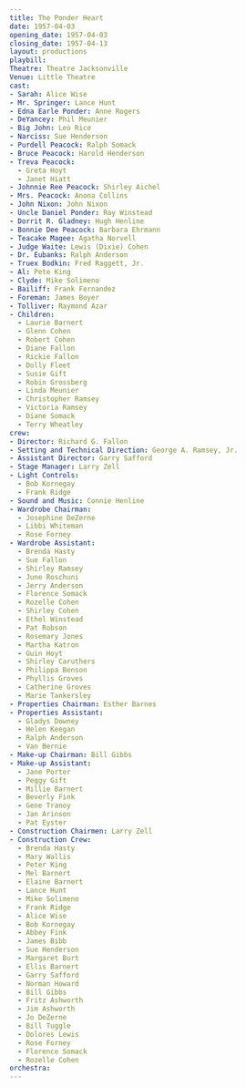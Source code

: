 ```yaml
---
title: The Ponder Heart
date: 1957-04-03
opening_date: 1957-04-03
closing_date: 1957-04-13
layout: productions
playbill:
Theatre: Theatre Jacksonville
Venue: Little Theatre
cast:
- Sarah: Alice Wise
- Mr. Springer: Lance Hunt
- Edna Earle Ponder: Anne Rogers
- DeYancey: Phil Meunier
- Big John: Leo Rice
- Narciss: Sue Henderson
- Purdell Peacock: Ralph Somack
- Bruce Peacock: Harold Henderson
- Treva Peacock:
  - Greta Hoyt
  - Janet Hiatt
- Johnnie Ree Peacock: Shirley Aichel
- Mrs. Peacock: Anona Collins
- John Nixon: John Nixon
- Uncle Daniel Ponder: Ray Winstead
- Dorrit R. Gladney: Hugh Henline
- Bonnie Dee Peacock: Barbara Ehrmann
- Teacake Magee: Agatha Norvell
- Judge Waite: Lewis (Dixie) Cohen
- Dr. Eubanks: Ralph Anderson
- Truex Bodkin: Fred Raggett, Jr.
- Al: Pete King
- Clyde: Mike Solimeno
- Bailiff: Frank Fernandez
- Foreman: James Boyer
- Tolliver: Raymond Azar
- Children:
  - Laurie Barnert
  - Glenn Cohen
  - Robert Cohen
  - Diane Fallon
  - Rickie Fallon
  - Dolly Fleet
  - Susie Gift
  - Robin Grossberg
  - Linda Meunier
  - Christopher Ramsey
  - Victoria Ramsey
  - Diane Somack
  - Terry Wheatley
crew:
- Director: Richard G. Fallon
- Setting and Technical Direction: George A. Ramsey, Jr.
- Assistant Director: Garry Safford
- Stage Manager: Larry Zell
- Light Controls:
  - Bob Kornegay
  - Frank Ridge
- Sound and Music: Connie Henline
- Wardrobe Chairman:
  - Josephine DeZerne
  - Libbi Whiteman
  - Rose Forney
- Wardrobe Assistant:
  - Brenda Hasty
  - Sue Fallon
  - Shirley Ramsey
  - June Roschuni
  - Jerry Anderson
  - Florence Somack
  - Rozelle Cohen
  - Shirley Cohen
  - Ethel Winstead
  - Pat Robson
  - Rosemary Jones
  - Martha Katron
  - Guin Hoyt
  - Shirley Caruthers
  - Philippa Benson
  - Phyllis Groves
  - Catherine Groves
  - Marie Tankersley
- Properties Chairman: Esther Barnes
- Properties Assistant:
  - Gladys Downey
  - Helen Keegan
  - Ralph Anderson
  - Van Bernie
- Make-up Chairman: Bill Gibbs
- Make-up Assistant:
  - Jane Porter
  - Peggy Gift
  - Millie Barnert
  - Beverly Fink
  - Gene Tranoy
  - Jan Arinson
  - Pat Eyster
- Construction Chairmen: Larry Zell
- Construction Crew:
  - Brenda Hasty
  - Mary Wallis
  - Peter King
  - Mel Barnert
  - Elaine Barnert
  - Lance Hunt
  - Mike Solimeno
  - Frank Ridge
  - Alice Wise
  - Bob Kornegay
  - Abbey Fink
  - James Bibb
  - Sue Henderson
  - Margaret Burt
  - Ellis Barnert
  - Garry Safford
  - Norman Howard
  - Bill Gibbs
  - Fritz Ashworth
  - Jim Ashworth
  - Jo DeZerne
  - Bill Tuggle
  - Dolores Lewis
  - Rose Forney
  - Florence Somack
  - Rozelle Cohen
orchestra:
---
```


